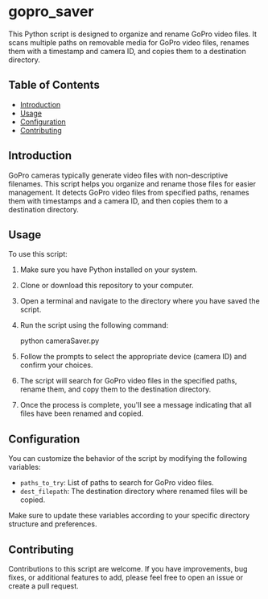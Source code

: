 # gopro_saver

This Python script is designed to organize and rename GoPro video files. It scans multiple paths on removable media for GoPro video files, renames them with a timestamp and camera ID, and copies them to a destination directory.

## Table of Contents

- [Introduction](#introduction)
- [Usage](#usage)
- [Configuration](#configuration)
- [Contributing](#contributing)
  
## Introduction

GoPro cameras typically generate video files with non-descriptive filenames. This script helps you organize and rename those files for easier management. It detects GoPro video files from specified paths, renames them with timestamps and a camera ID, and then copies them to a destination directory.

## Usage

To use this script:

1. Make sure you have Python installed on your system.

2. Clone or download this repository to your computer.

3. Open a terminal and navigate to the directory where you have saved the script.

4. Run the script using the following command:

   python cameraSaver.py

5. Follow the prompts to select the appropriate device (camera ID) and confirm your choices.

6. The script will search for GoPro video files in the specified paths, rename them, and copy them to the destination directory.

7. Once the process is complete, you'll see a message indicating that all files have been renamed and copied.

## Configuration

You can customize the behavior of the script by modifying the following variables:

- `paths_to_try`: List of paths to search for GoPro video files.
- `dest_filepath`: The destination directory where renamed files will be copied.

Make sure to update these variables according to your specific directory structure and preferences.

## Contributing

Contributions to this script are welcome. If you have improvements, bug fixes, or additional features to add, please feel free to open an issue or create a pull request.




